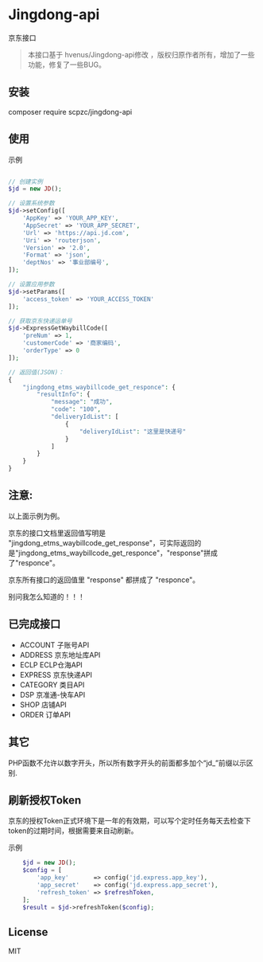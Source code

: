 # Jingdong-api
京东接口

> 本接口基于 hvenus/Jingdong-api修改 ，版权归原作者所有，增加了一些功能，修复了一些BUG。

## 安装

composer require scpzc/jingdong-api

## 使用

示例

```php

// 创建实例
$jd = new JD();

// 设置系统参数
$jd->setConfig([
    'AppKey' => 'YOUR_APP_KEY',
    'AppSecret' => 'YOUR_APP_SECRET',
    'Url' => 'https://api.jd.com',
    'Uri' => 'routerjson',
    'Version' => '2.0',
    'Format' => 'json',
    'deptNos' => '事业部编号',
]);

// 设置应用参数
$jd->setParams([
    'access_token' => 'YOUR_ACCESS_TOKEN'
]);

// 获取京东快递运单号
$jd->ExpressGetWaybillCode([
    'preNum' => 1,
    'customerCode' => '商家编码',
    'orderType' => 0
]);

// 返回值(JSON)：
{
    "jingdong_etms_waybillcode_get_responce": {
        "resultInfo": {
            "message": "成功",
            "code": "100",
            "deliveryIdList": [
                {
                    "deliveryIdList": "这里是快递号"
                }
            ]
        }
    }
}


```

## 注意:

以上面示例为例。

京东的接口文档里返回值写明是 "jingdong_etms_waybillcode_get_response"，可实际返回的是"jingdong_etms_waybillcode_get_responce"，"response"拼成了"responce"。

京东所有接口的返回值里 "response" 都拼成了 "responce"。

别问我怎么知道的！！！


## 已完成接口

* ACCOUNT 子账号API
* ADDRESS 京东地址库API
* ECLP ECLP仓海API
* EXPRESS 京东快递API
* CATEGORY 类目API
* DSP 京准通-快车API
* SHOP 店铺API
* ORDER 订单API

## 其它

PHP函数不允许以数字开头，所以所有数字开头的前面都多加个“jd_”前缀以示区别.

## 刷新授权Token

京东的授权Token正式环境下是一年的有效期，可以写个定时任务每天去检查下token的过期时间，根据需要来自动刷新。

示例
```php
	$jd = new JD();
    $config = [
        'app_key'       => config('jd.express.app_key'),
        'app_secret'    => config('jd.express.app_secret'),
        'refresh_token' => $refreshToken,
    ];
    $result = $jd->refreshToken($config);
```

## License

MIT